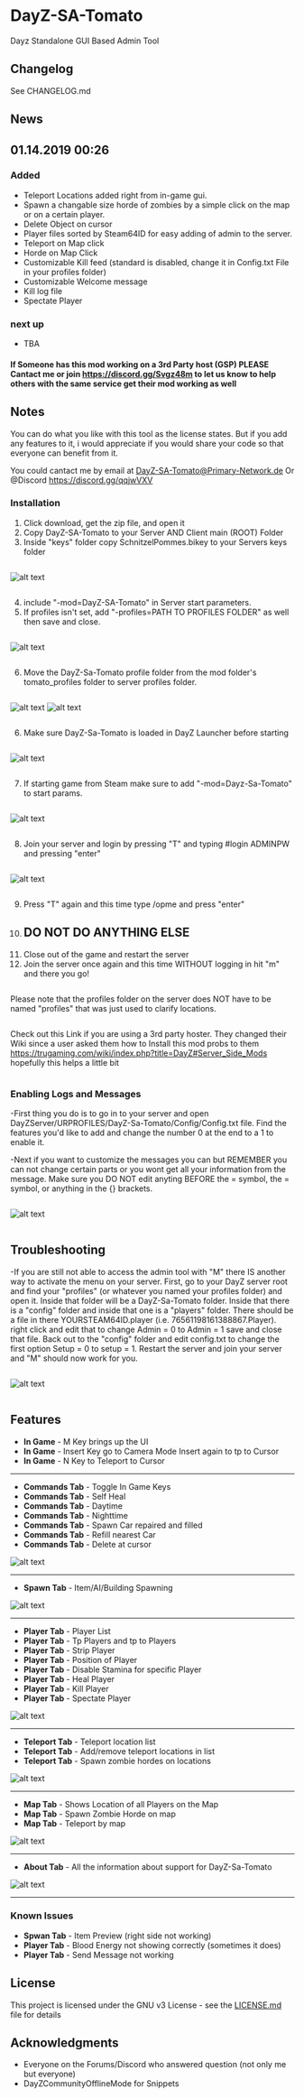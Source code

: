 # DayZ-SA-Tomato

Dayz Standalone GUI Based Admin Tool



## Changelog

See CHANGELOG.md

## News

## 01.14.2019 00:26


### Added 

- Teleport Locations added right from in-game gui.
- Spawn a changable size horde of zombies by a simple click on the map or on a certain player.
- Delete Object on cursor
- Player files sorted by Steam64ID for easy adding of admin to the server.
- Teleport on Map click
- Horde on Map Click 
- Customizable Kill feed (standard is disabled, change it in Config.txt File in your profiles folder)
- Customizable Welcome message
- Kill log file 
- Spectate Player


 ### next up
 
- TBA


#### If Someone has this mod working on a 3rd Party host (GSP) PLEASE Cantact me or join https://discord.gg/Svgz48m to let us know to help others with the same service get their mod working as well

##  Notes

You can do what you like with this tool as the license states. But if you add any features to it, i would appreciate if you would share your code so that everyone can benefit from it.


You could cantact me by email at DayZ-SA-Tomato@Primary-Network.de
Or @Discord https://discord.gg/qqjwVXV

### Installation

1. Click download, get the zip file, and open it
1. Copy DayZ-SA-Tomato to your Server AND Client main (ROOT) Folder
2. Inside "keys" folder copy SchnitzelPommes.bikey to your Servers keys folder
```
```
![alt text](https://i.ibb.co/5jcGNRQ/Screenshot-3.png)
```
```
4. include "-mod=DayZ-SA-Tomato" in Server start parameters.
5. If profiles isn't set, add "-profiles=PATH TO PROFILES FOLDER" as well then save and close.
```
```
![alt text](https://i.ibb.co/YdpXCwS/Screenshot-2.png)
```
```
6. Move the DayZ-Sa-Tomato profile folder from the mod folder's tomato_profiles folder to server profiles folder.
```
```
![alt text](https://i.ibb.co/0MgcHVW/Screenshot-3.png)
![alt text](https://i.ibb.co/GMbkSkW/Screenshot-4.png)
```
```
6. Make sure DayZ-Sa-Tomato is loaded in DayZ Launcher before starting
```
```
![alt text](https://i.ibb.co/427c1Mr/Screenshot-1.png)
```
```
7. If starting game from Steam make sure to add "-mod=Dayz-Sa-Tomato" to start params.
```
```
![alt text](https://i.ibb.co/t3swkS3/Screenshot-7.png)
```
```
8. Join your server and login by pressing "T" and typing #login ADMINPW and pressing "enter"
```
```
![alt text](https://i.ibb.co/Sv78jk2/Screenshot-12.png)
```
```
9. Press "T" again and this time type /opme and press "enter"
10. ## DO NOT DO ANYTHING ELSE
11. Close out of the game and restart the server
12. Join the server once again and this time WITHOUT logging in hit "m" and there you go!
```
```
Please note that the profiles folder on the server does NOT have to be named "profiles" that was just used to clarify locations.
```
```
Check out this Link if you are using a 3rd party hoster. They changed their Wiki since a user asked them how to Install this mod probs to them https://trugaming.com/wiki/index.php?title=DayZ#Server_Side_Mods hopefully this helps a little bit
```
```
### Enabling Logs and Messages

-First thing you do is to go in to your server and open DayZServer/URPROFILES/DayZ-Sa-Tomato/Config/Config.txt file. Find the features you'd like to add and change the number 0 at the end to a 1 to enable it.

-Next if you want to customize the messages you can but REMEMBER you can not change certain parts or you wont get all your information from the message. Make sure you DO NOT edit anyting BEFORE the = symbol, the = symbol, or anything in the {} brackets.
```
```
![alt text](https://i.ibb.co/4KWcsCJ/Screenshot-2.png)
```
```

## Troubleshooting

-If you are still not able to access the admin tool with "M" there IS another way to activate the menu on your server. First, go to your DayZ server root and find your "profiles" (or whatever you named your profiles folder) and open it. Inside that folder will be a DayZ-Sa-Tomato folder. Inside that there is a "config" folder and inside that one is a "players" folder. There should be a file in there YOURSTEAM64ID.player (i.e. 76561198161388867.Player). right click and edit that to change Admin = 0 to Admin = 1 save and close that file. Back out to the "config" folder and edit config.txt to change the first option Setup = 0 to setup = 1. Restart the server and join your server and "M" should now work for you.
```
```
![alt text](https://i.ibb.co/NKWzG6q/Screenshot-1.png)
```
```
## Features

* **In Game** - M Key brings up the UI
* **In Game** - Insert Key go to Camera Mode Insert again to tp to Cursor
* **In Game** - N Key to Teleport to Cursor

------------

* **Commands Tab** - Toggle In Game Keys
* **Commands Tab** - Self Heal
* **Commands Tab** - Daytime
* **Commands Tab** - Nighttime
* **Commands Tab** - Spawn Car repaired and filled
* **Commands Tab** - Refill nearest Car
* **Commands Tab** - Delete at cursor




![alt text](https://i.ibb.co/f2f231q/COMMANDS.jpg)

------------

* **Spawn Tab** - Item/AI/Building Spawning




![alt text](https://i.ibb.co/rGY1kWS/SPAWN.jpg)

------------

* **Player Tab** - Player List
* **Player Tab** - Tp Players and tp to Players
* **Player Tab** - Strip Player
* **Player Tab** - Position of Player
* **Player Tab** - Disable Stamina for specific Player 
* **Player Tab** - Heal Player
* **Player Tab** - Kill Player
* **Player Tab** - Spectate Player




![alt text](https://i.ibb.co/HNtddT5/PLAYER.jpg)

------------

* **Teleport Tab** - Teleport location list
* **Teleport Tab** - Add/remove teleport locations in list
* **Teleport Tab** - Spawn zombie hordes on locations




![alt text](https://i.ibb.co/XxWSmCb/TELEPORT.jpg)

------------

* **Map Tab** - Shows Location of all Players on the Map
* **Map Tab** - Spawn Zombie Horde on map
* **Map Tab** - Teleport by map




![alt text](https://i.ibb.co/h73WcvQ/MAP.jpg)

------------

* **About Tab** - All the information about support for DayZ-Sa-Tomato




![alt text](https://i.ibb.co/sVfqfTx/20190119155652-1.jpg)


------------


### Known Issues
* **Spwan Tab** - Item Preview (right side not working)
* **Player Tab** - Blood Energy not showing correctly (sometimes it does)
* **Player Tab** - Send Message not working

## License

This project is licensed under the GNU v3 License - see the [LICENSE.md](LICENSE.md) file for details

## Acknowledgments

* Everyone on the Forums/Discord who answered question (not only me but everyone)
* DayZCommunityOfflineMode for Snippets

